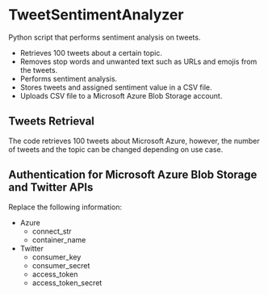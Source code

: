 # TweetSentimentAnalyzer
Python script that performs sentiment analysis on tweets.
  * Retrieves 100 tweets about a certain topic.
  * Removes stop words and unwanted text such as URLs and emojis from the tweets.
  * Performs sentiment analysis.
  * Stores tweets and assigned sentiment value in a CSV file.
  * Uploads CSV file to a Microsoft Azure Blob Storage account.

## Tweets Retrieval
The code retrieves 100 tweets about Microsoft Azure, however, the number of tweets and the topic can be changed depending on use case.

## Authentication for Microsoft Azure Blob Storage and Twitter APIs
Replace the following information:
* Azure
  * connect_str
  * container_name
* Twitter
  * consumer_key
  * consumer_secret
  * access_token
  * access_token_secret
